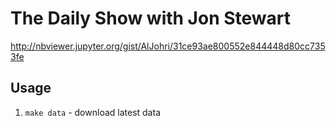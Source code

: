 # The Daily Show with Jon Stewart

http://nbviewer.jupyter.org/gist/AlJohri/31ce93ae800552e844448d80cc7353fe

## Usage

1. `make data` - download latest data

